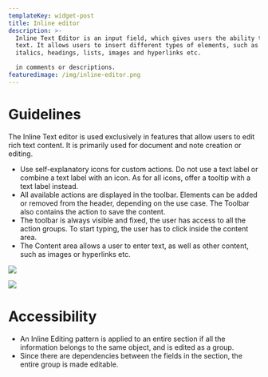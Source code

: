 ```yaml
---
templateKey: widget-post
title: Inline editor
description: >-
  Inline Text Editor is an input field, which gives users the ability to format
  text. It allows users to insert different types of elements, such as Boldface,
  italics, headings, lists, images and hyperlinks etc.

  in comments or descriptions.
featuredimage: /img/inline-editor.png
---
```

# **Guidelines**

The Inline Text editor is used exclusively in features that allow users to edit rich text content. It is primarily used for document and note creation or editing.

* Use self-explanatory icons for custom actions. Do not use a text label or combine a text label with an icon. As for all icons, offer a tooltip with a text label instead.
* All available actions are displayed in the toolbar. Elements can be added or removed from the header, depending on the use case. The Toolbar also contains the action to save the content.
* The toolbar is always visible and fixed, the user has access to all the action groups. To start typing, the user has to click inside the content area.
* The Content area allows a user to enter text, as well as other content, such as images or hyperlinks etc.

![](/img/inline-editor-.png)

![](/img/inline-editor-2-.png)

# **Accessibility**

* An Inline Editing pattern is applied to an entire section if all the information belongs to the same object, and is edited as a group. 
* Since there are dependencies between the fields in the section, the entire group is made editable.